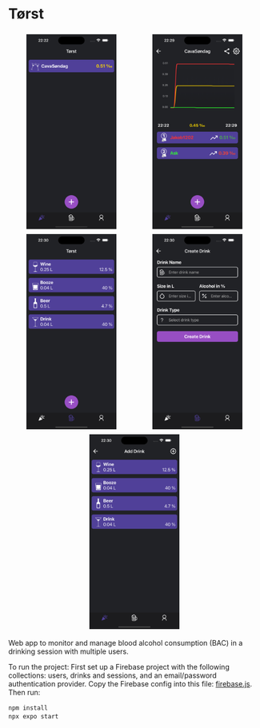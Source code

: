 # Tørst

<div style="display: flex; flex-wrap: wrap; justify-content: space-around;">
  <img src="https://github.com/Jakob1202/Torst/blob/main/assets/screenshots/screenshot1.png" width="180" height="auto" style="margin: 5px;">
  <img src="https://github.com/Jakob1202/Torst/blob/main/assets/screenshots/screenshot2.png" width="180" height="auto" style="margin: 5px;">
  <img src="https://github.com/Jakob1202/Torst/blob/main/assets/screenshots/screenshot3.png" width="180" height="auto" style="margin: 5px;">
  <img src="https://github.com/Jakob1202/Torst/blob/main/assets/screenshots/screenshot4.png" width="180" height="auto" style="margin: 5px;">
  <img src="https://github.com/Jakob1202/Torst/blob/main/assets/screenshots/screenshot5.png" width="180" height="auto" style="margin: 5px;">
</div>

Web app to monitor and manage blood alcohol consumption (BAC) in a drinking session with multiple users.

To run the project:
First set up a Firebase project with the following collections: users, drinks and sessions, and an email/password authentication provider. Copy the Firebase config into this file: [firebase.js](https://github.com/Jakob1202/Torst/tree/main/src/config/firebase.js). Then run:
```bash
npm install
npx expo start




